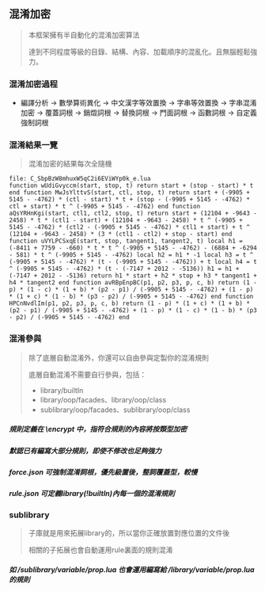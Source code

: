 ## 混淆加密

> 本框架擁有半自動化的混淆加密算法
>
> 達到不同程度等級的目錄、結構、內容、加載順序的混亂化。且無腦輕鬆強力。

### 混淆加密過程

* 編譯分析 -> 數學算術異化 -> 中文漢字等效置換 -> 字串等效置換 -> 字串混淆加密 -> 覆蓋詞根 -> 銷燬詞根 -> 替換詞根 -> 門面詞根 -> 函數詞根 -> 自定義強制詞根

### 混淆結果一覽

> 混淆加密的結果每次全隨機

```
file: C_SbpBzW8mhuxW5qC2i6EViWYp0k_e.lua
function wUdiGvyccm(start, stop, t) return start + (stop - start) * t end function MwJsYlttvS(start, ctl, stop, t) return start + (-9905 + 5145 - -4762) * (ctl - start) * t + (stop - (-9905 + 5145 - -4762) * ctl + start) * t ^ (-9905 + 5145 - -4762) end function aQsYRHnKgi(start, ctl1, ctl2, stop, t) return start + (12104 + -9643 - 2458) * t * (ctl1 - start) + (12104 + -9643 - 2458) * t ^ (-9905 + 5145 - -4762) * (ctl2 - (-9905 + 5145 - -4762) * ctl1 + start) + t ^ (12104 + -9643 - 2458) * (3 * (ctl1 - ctl2) + stop - start) end function uVYLPCSxqE(start, stop, tangent1, tangent2, t) local h1 = (-8411 + 7759 - -660) * t * t ^ (-9905 + 5145 - -4762) - (6884 + -6294 - 581) * t ^ (-9905 + 5145 - -4762) local h2 = h1 * -1 local h3 = t ^ (-9905 + 5145 - -4762) * (t - (-9905 + 5145 - -4762)) + t local h4 = t ^ (-9905 + 5145 - -4762) * (t - (-7147 + 2012 - -5136)) h1 = h1 + (-7147 + 2012 - -5136) return h1 * start + h2 * stop + h3 * tangent1 + h4 * tangent2 end function avRBpEnpBC(p1, p2, p3, p, c, b) return (1 - p) * (1 - c) * (1 + b) * (p2 - p1) / (-9905 + 5145 - -4762) + (1 - p) * (1 + c) * (1 - b) * (p3 - p2) / (-9905 + 5145 - -4762) end function HPCnNvdlIm(p1, p2, p3, p, c, b) return (1 - p) * (1 + c) * (1 + b) * (p2 - p1) / (-9905 + 5145 - -4762) + (1 - p) * (1 - c) * (1 - b) * (p3 - p2) / (-9905 + 5145 - -4762) end
```

### 混淆參與

> 除了底層自動混淆外，你還可以自由參與定製你的混淆規則
>
> 底層自動混淆不需要自行參與，包括：
> * library/builtIn
> * library/oop/facades、library/oop/class
> * sublibrary/oop/facades、sublibrary/oop/class

##### 規則定義在 \encrypt 中，指符合規則的內容將按類型加密

##### 默認已有編寫大部分規則，即使不修改也足夠強力

##### force.json 可強制混淆詞根，優先級置後，整詞覆蓋型，較慢

##### rule.json 可定義library(!builtIn)內每一個的混淆規則

### sublibrary

> 子庫就是用來拓展library的，所以當你正確放置對應位置的文件後
>
> 相關的子拓展也會自動運用rule裏面的規則混淆

##### 如 /sublibrary/variable/prop.lua 也會運用編寫給 /library/variable/prop.lua 的規則
